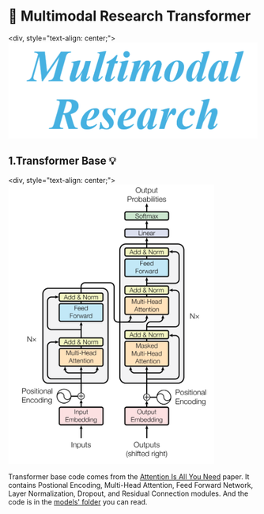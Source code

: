 # :rocket: Multimodal Research Transformer

<div, style="text-align: center;">
![model architecture](assets/multimodal_research.jpg)
</div>

## 1.Transformer Base :bulb:

<div, style="text-align: center;">
![model architecture](assets/base/model_architecture.jpg)
</div>

Transformer base code comes from the [Attention Is All You Need](https://arxiv.org/pdf/1706.03762v7) paper. It contains Postional Encoding, Multi-Head Attention, Feed Forward Network, Layer Normalization, Dropout, and Residual Connection modules. And the code is in the [models' folder](transformer/base/models) you can read.  
